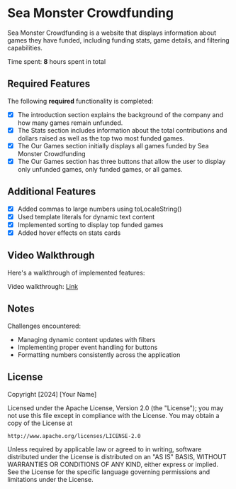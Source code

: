 # Sea Monster Crowdfunding

Sea Monster Crowdfunding is a website that displays information about games they have funded, including funding stats, game details, and filtering capabilities.

Time spent: **8** hours spent in total

## Required Features

The following **required** functionality is completed:

* [x] The introduction section explains the background of the company and how many games remain unfunded.
* [x] The Stats section includes information about the total contributions and dollars raised as well as the top two most funded games.
* [x] The Our Games section initially displays all games funded by Sea Monster Crowdfunding
* [x] The Our Games section has three buttons that allow the user to display only unfunded games, only funded games, or all games.

## Additional Features

* [x] Added commas to large numbers using toLocaleString()
* [x] Used template literals for dynamic text content
* [x] Implemented sorting to display top funded games
* [x] Added hover effects on stats cards

## Video Walkthrough

Here's a walkthrough of implemented features:
<!-- 
<div style="position: relative; padding-bottom: 56.25%; height: 0;">
    <iframe src="YOUR_LOOM_EMBED_URL" frameborder="0" webkitallowfullscreen mozallowfullscreen allowfullscreen style="position: absolute; top: 0; left: 0; width: 100%; height: 100%;">
    </iframe>
</div> -->

Video walkthrough: [Link](https://i.imgur.com/xRsDZwV.mp4)



## Notes

Challenges encountered:
- Managing dynamic content updates with filters
- Implementing proper event handling for buttons
- Formatting numbers consistently across the application

## License

Copyright [2024] [Your Name]

Licensed under the Apache License, Version 2.0 (the "License");
you may not use this file except in compliance with the License.
You may obtain a copy of the License at

    http://www.apache.org/licenses/LICENSE-2.0

Unless required by applicable law or agreed to in writing, software
distributed under the License is distributed on an "AS IS" BASIS,
WITHOUT WARRANTIES OR CONDITIONS OF ANY KIND, either express or implied.
See the License for the specific language governing permissions and
limitations under the License.
